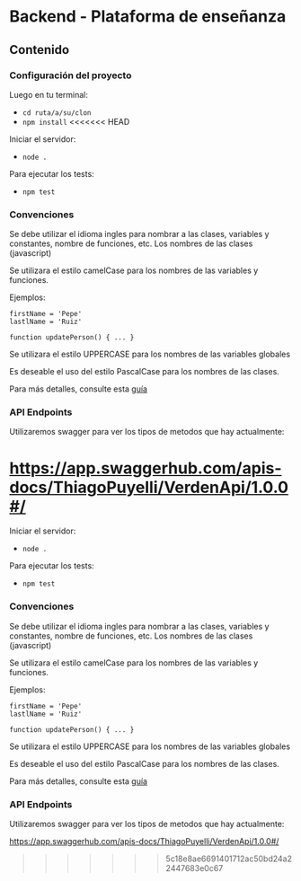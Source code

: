# Backend - Plataforma de enseñanza 

## Contenido


### Configuración del proyecto

Luego en tu terminal:
* `cd ruta/a/su/clon`
* `npm install`
<<<<<<< HEAD

Iniciar el servidor:

* `node .`

Para ejecutar los tests:

* `npm test`

### Convenciones

Se debe utilizar el idioma ingles para nombrar a las clases, variables y constantes, nombre de funciones, etc. Los nombres de las clases (javascript)

Se utilizara el estilo camelCase para los nombres de las variables y funciones.

Ejemplos:
```
firstName = 'Pepe'
lastlName = 'Ruiz'

function updatePerson() { ... }
```
Se utilizara el estilo UPPERCASE para los nombres de las variables globales

Es deseable el uso del estilo PascalCase para los nombres de las clases.

Para más detalles, consulte esta [guía](https://google.github.io/styleguide/jsguide.html)


### API Endpoints

Utilizaremos swagger para ver los tipos de metodos que hay actualmente: 

https://app.swaggerhub.com/apis-docs/ThiagoPuyelli/VerdenApi/1.0.0#/
=======

Iniciar el servidor:

* `node .`

Para ejecutar los tests:

* `npm test`

### Convenciones

Se debe utilizar el idioma ingles para nombrar a las clases, variables y constantes, nombre de funciones, etc. Los nombres de las clases (javascript)

Se utilizara el estilo camelCase para los nombres de las variables y funciones.

Ejemplos:
```
firstName = 'Pepe'
lastlName = 'Ruiz'

function updatePerson() { ... }
```
Se utilizara el estilo UPPERCASE para los nombres de las variables globales

Es deseable el uso del estilo PascalCase para los nombres de las clases.

Para más detalles, consulte esta [guía](https://google.github.io/styleguide/jsguide.html)


### API Endpoints

Utilizaremos swagger para ver los tipos de metodos que hay actualmente: 

https://app.swaggerhub.com/apis-docs/ThiagoPuyelli/VerdenApi/1.0.0#/

>>>>>>> 5c18e8ae6691401712ac50bd24a22447683e0c67

